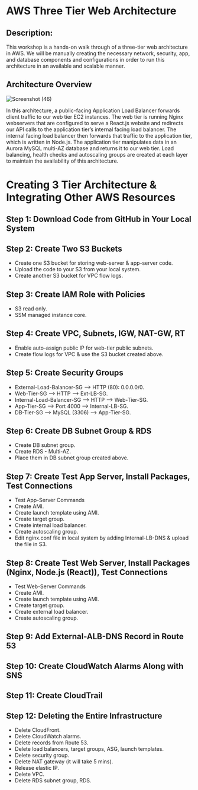 # AWS Three Tier Web Architecture
## Description:
This workshop is a hands-on walk through of a three-tier web architecture in AWS. We will be manually creating the necessary network, security, app, and database components and configurations in order to run this architecture in an available and scalable manner.

## Architecture Overview
![Screenshot (46)](https://github.com/user-attachments/assets/ec2e37df-9379-4b09-afba-372f3f2e30f3)

In this architecture, a public-facing Application Load Balancer forwards client traffic to our web tier EC2 instances. The web tier is running Nginx webservers that are configured to serve a React.js website and redirects our API calls to the application tier’s internal facing load balancer. The internal facing load balancer then forwards that traffic to the application tier, which is written in Node.js. The application tier manipulates data in an Aurora MySQL multi-AZ database and returns it to our web tier. Load balancing, health checks and autoscaling groups are created at each layer to maintain the availability of this architecture.

# Creating 3 Tier Architecture & Integrating Other AWS Resources
## Step 1: Download Code from GitHub in Your Local System
## Step 2: Create Two S3 Buckets
- Create one S3 bucket for storing web-server & app-server code.
- Upload the code to your S3 from your local system.
- Create another S3 bucket for VPC flow logs.

## Step 3: Create IAM Role with Policies
- S3 read only.
- SSM managed instance core.

## Step 4: Create VPC, Subnets, IGW, NAT-GW, RT
- Enable auto-assign public IP for web-tier public subnets.
- Create flow logs for VPC & use the S3 bucket created above.
## Step 5: Create Security Groups
- External-Load-Balancer-SG --> HTTP (80): 0.0.0.0/0.
- Web-Tier-SG --> HTTP --> Ext-LB-SG.
- Internal-Load-Balancer-SG --> HTTP --> Web-Tier-SG.
- App-Tier-SG --> Port 4000 --> Internal-LB-SG.
- DB-Tier-SG --> MySQL (3306) --> App-Tier-SG.
## Step 6: Create DB Subnet Group & RDS
- Create DB subnet group.
- Create RDS - Multi-AZ.
- Place them in DB subnet group created above.
## Step 7: Create Test App Server, Install Packages, Test Connections
- Test App-Server Commands
- Create AMI.
- Create launch template using AMI.
- Create target group.
- Create internal load balancer.
- Create autoscaling group.
- Edit nginx.conf file in local system by adding Internal-LB-DNS & upload the file in S3.
## Step 8: Create Test Web Server, Install Packages (Nginx, Node.js (React)), Test Connections
- Test Web-Server Commands
- Create AMI.
- Create launch template using AMI.
- Create target group.
- Create external load balancer.
- Create autoscaling group.
## Step 9: Add External-ALB-DNS Record in Route 53
## Step 10: Create CloudWatch Alarms Along with SNS
## Step 11: Create CloudTrail
## Step 12: Deleting the Entire Infrastructure
- Delete CloudFront.
- Delete CloudWatch alarms.
- Delete records from Route 53.
- Delete load balancers, target groups, ASG, launch templates.
- Delete security group.
- Delete NAT gateway (it will take 5 mins).
- Release elastic IP.
- Delete VPC.
- Delete RDS subnet group, RDS.


